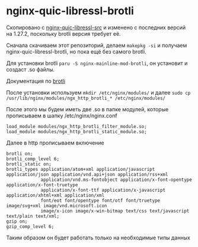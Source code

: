 # nginx-quic-libressl-brotli

Скопировано с [nginx-quic-libressl-src](https://aur.archlinux.org/packages/nginx-quic-libressl-src) и изменено с последних версий на 1.27.2, поскольку brotli версия требует её.

Сначала скачиваем этот репозиторий, делаем `makepkg -si` и получаем nginx-quic-libressl-brotli, но пока ещё без самого brotli.

Для установки brotli `paru -S nginx-mainline-mod-brotli`, он установит и создаст .so файлы.

Документация по [brotli](https://github.com/google/ngx_brotli)

После установки используем `mkdir /etc/nginx/modules/` и далее `sudo cp /usr/lib/nginx/modules/ngx_http_brotli_* /etc/nginx/modules/`

После этого мы будем иметь две .so в папке модулей, которые прописываем в шапку /etc/nginx/nginx.conf
```
load_module modules/ngx_http_brotli_filter_module.so;
load_module modules/ngx_http_brotli_static_module.so;
```

Далее в http прописываем включение

```
brotli on;
brotli_comp_level 6;
brotli_static on;
brotli_types application/atom+xml application/javascript application/json application/vnd.api+json application/rss+xml
             application/vnd.ms-fontobject application/x-font-opentype application/x-font-truetype
             application/x-font-ttf application/x-javascript application/xhtml+xml application/xml
             font/eot font/opentype font/otf font/truetype image/svg+xml image/vnd.microsoft.icon
             image/x-icon image/x-win-bitmap text/css text/javascript text/plain text/xml;
gzip on;
gzip_comp_level 6;
```

Таким образом он будет работать только на необходимые типы данных
